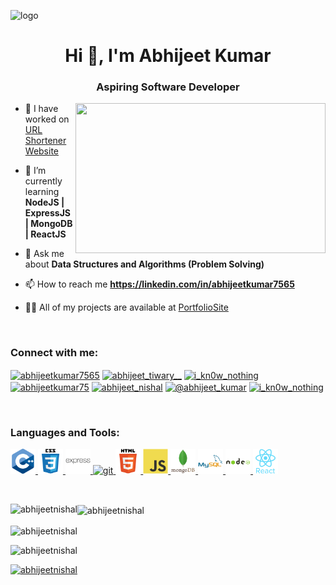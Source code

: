 ![logo]()

<h1 align="center">Hi 👋, I'm Abhijeet Kumar</h1>
<h3 align="center">Aspiring Software Developer</h3>

<p align="left"> <img align="right" width="400" height="240" src="https://cdn.dribbble.com/users/2131993/screenshots/4948736/thoughtworks-gif_dribbble.gif" /> </p>

- 🔭 I have worked on [URL Shortener Website](https://urlsrtner.vercel.app/)

- 🌱 I’m currently learning **NodeJS | ExpressJS | MongoDB | ReactJS**

- 💬 Ask me about **Data Structures and Algorithms (Problem Solving)**

- 📫 How to reach me **https://linkedin.com/in/abhijeetkumar7565**

- 👨‍💻 All of my projects are available at [PortfolioSite](https://abhijeetportfoliosite.netlify.app/)

<!-- - 📄 Know about my experiences [Resume](https://drive.google.com/file/d/1PyqJ4MBmN-PoBxOmX-5oLh5QSB8s4lB5/view?usp=sharing) -->

</br>
<h3 align="left">Connect with me:</h3>
<p align="left">
<a href="https://linkedin.com/in/abhijeetkumar7565" target="blank"><img align="center" src="https://raw.githubusercontent.com/rahuldkjain/github-profile-readme-generator/master/src/images/icons/Social/linked-in-alt.svg" alt="abhijeetkumar7565" height="30" width="40" /></a>
<a href="https://instagram.com/abhijeet_tiwary__" target="blank"><img align="center" src="https://raw.githubusercontent.com/rahuldkjain/github-profile-readme-generator/master/src/images/icons/Social/instagram.svg" alt="abhijeet_tiwary__" height="30" width="40" /></a>
<a href="https://www.codechef.com/users/i_kn0w_nothing" target="blank"><img align="center" src="https://cdn.jsdelivr.net/npm/simple-icons@3.1.0/icons/codechef.svg" alt="i_kn0w_nothing" height="30" width="40" /></a>
<a href="https://www.hackerrank.com/abhijeetkumar75" target="blank"><img align="center" src="https://raw.githubusercontent.com/rahuldkjain/github-profile-readme-generator/master/src/images/icons/Social/hackerrank.svg" alt="abhijeetkumar75" height="30" width="40" /></a>
<a href="https://www.leetcode.com/abhijeet_nishal" target="blank"><img align="center" src="https://raw.githubusercontent.com/rahuldkjain/github-profile-readme-generator/master/src/images/icons/Social/leet-code.svg" alt="abhijeet_nishal" height="30" width="40" /></a>
<a href="https://www.hackerearth.com/@abhijeet_kumar" target="blank"><img align="center" src="https://raw.githubusercontent.com/rahuldkjain/github-profile-readme-generator/master/src/images/icons/Social/hackerearth.svg" alt="@abhijeet_kumar" height="30" width="40" /></a>
<a href="https://auth.geeksforgeeks.org/user/i_kn0w_nothing" target="blank"><img align="center" src="https://raw.githubusercontent.com/rahuldkjain/github-profile-readme-generator/master/src/images/icons/Social/geeks-for-geeks.svg" alt="i_kn0w_nothing" height="30" width="40" /></a>
</p>
</br>

<h3 align="left">Languages and Tools:</h3>
<p align="left"> <a href="https://www.w3schools.com/cpp/" target="_blank" rel="noreferrer"> <img src="https://raw.githubusercontent.com/devicons/devicon/master/icons/cplusplus/cplusplus-original.svg" alt="cplusplus" width="40" height="40"/> </a> <a href="https://www.w3schools.com/css/" target="_blank" rel="noreferrer"> <img src="https://raw.githubusercontent.com/devicons/devicon/master/icons/css3/css3-original-wordmark.svg" alt="css3" width="40" height="40"/> </a> <a href="https://expressjs.com" target="_blank" rel="noreferrer"> <img src="https://raw.githubusercontent.com/devicons/devicon/master/icons/express/express-original-wordmark.svg" alt="express" width="40" height="40"/> </a> <a href="https://git-scm.com/" target="_blank" rel="noreferrer"> <img src="https://www.vectorlogo.zone/logos/git-scm/git-scm-icon.svg" alt="git" width="40" height="40"/> </a> <a href="https://www.w3.org/html/" target="_blank" rel="noreferrer"> <img src="https://raw.githubusercontent.com/devicons/devicon/master/icons/html5/html5-original-wordmark.svg" alt="html5" width="40" height="40"/> </a> <a href="https://developer.mozilla.org/en-US/docs/Web/JavaScript" target="_blank" rel="noreferrer"> <img src="https://raw.githubusercontent.com/devicons/devicon/master/icons/javascript/javascript-original.svg" alt="javascript" width="40" height="40"/> </a> <a href="https://www.mongodb.com/" target="_blank" rel="noreferrer"> <img src="https://raw.githubusercontent.com/devicons/devicon/master/icons/mongodb/mongodb-original-wordmark.svg" alt="mongodb" width="40" height="40"/> </a> <a href="https://www.mysql.com/" target="_blank" rel="noreferrer"> <img src="https://raw.githubusercontent.com/devicons/devicon/master/icons/mysql/mysql-original-wordmark.svg" alt="mysql" width="40" height="40"/> </a> <a href="https://nodejs.org" target="_blank" rel="noreferrer"> <img src="https://raw.githubusercontent.com/devicons/devicon/master/icons/nodejs/nodejs-original-wordmark.svg" alt="nodejs" width="40" height="40"/> </a> <a href="https://reactjs.org/" target="_blank" rel="noreferrer"> <img src="https://raw.githubusercontent.com/devicons/devicon/master/icons/react/react-original-wordmark.svg" alt="react" width="40" height="40"/> </a> </p>
<br/>

<p><img align="left" src="https://github-readme-stats.vercel.app/api/top-langs?username=abhijeetnishal&show_icons=true&locale=en&layout=compact" alt="abhijeetnishal" /></p>

<p><img align="center" src="https://github-readme-stats.vercel.app/api?username=abhijeetnishal&show_icons=true&locale=en" alt="abhijeetnishal" /></p>

<p><img align="center" src="https://github-readme-streak-stats.herokuapp.com/?user=abhijeetnishal&" alt="abhijeetnishal" /></p>

<p align="left"> <img src="https://komarev.com/ghpvc/?username=abhijeetnishal&label=Profile%20views&color=0e75b6&style=flat" alt="abhijeetnishal" /> </p>

<p align="left"> <a href="https://github.com/ryo-ma/github-profile-trophy"><img src="https://github-profile-trophy.vercel.app/?username=abhijeetnishal" alt="abhijeetnishal" /></a> </p>
